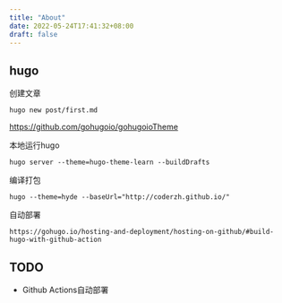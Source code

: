 ```yaml
---
title: "About"
date: 2022-05-24T17:41:32+08:00
draft: false
---
```


## hugo

创建文章

```text
hugo new post/first.md
```

https://github.com/gohugoio/gohugoioTheme

本地运行hugo

```text
hugo server --theme=hugo-theme-learn --buildDrafts
```

编译打包
```text
hugo --theme=hyde --baseUrl="http://coderzh.github.io/"
```

自动部署
```text
https://gohugo.io/hosting-and-deployment/hosting-on-github/#build-hugo-with-github-action
```

## TODO

* Github Actions自动部署